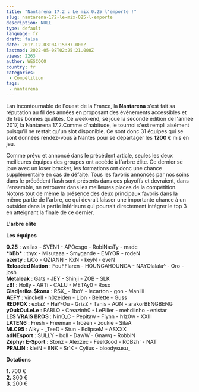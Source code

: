 ```yaml
---
title: "Nantarena 17.2 : Le mix 0.25 l'emporte !"
slug: nantarena-172-le-mix-025-l-emporte
description: NULL
type: default
language: fr
draft: false
date: 2017-12-03T04:15:37.000Z
lastmod: 2022-05-08T02:25:21.000Z
views: 2263
author: WESCOCO
country: fr
categories:
 - Compétition
tags:
 - nantarena
---
```

Lan incontournable de l'ouest de la France, la **Nantarena** s'est fait sa réputation au fil des années en proposant des événements accessibles et de très bonnes qualités. Ce week-end, se joue la seconde édition de l'année 2017, la Nantarena 17.2.Comme d'habitude, le tournoi s'est rempli aisément puisqu'il ne restait qu'un slot disponible. Ce sont donc 31 équipes qui se sont données rendez-vous à Nantes pour se départager les **1200 €** mis en jeu.

Comme prévu et annoncé dans le précédent article, seules les deux meilleures équipes des groupes ont accédé à l'arbre élite. Ce dernier se joue avec un loser bracket, les formations ont donc une chance supplémentaire en cas de défaite. Tous les favoris annoncés par nos soins dans le précédent flash sont présents dans ces playoffs et devraient, dans l'ensemble, se retrouver dans les meilleures places de la compétition. Notons tout de même la présence des deux principaux favoris dans la même partie de l'arbre, ce qui devrait laisser une importante chance à un outsider dans la partie inférieure qui pourrait directement intégrer le top 3 en atteignant la finale de ce dernier.

**L'arbre élite**

**Les équipes**

**0.25** : wallax - SVEN1 - APOcsgo - RobiNasTy - madc  
**\*bBb\*** : thyx - Misutaaa - Smygande - EMYOR - rodeN  
**azerty** : LiCo - QZIANN - KxN - keyN - eveN  
**Reloaded Nation** : FouFFlaren - HOUNGAHOUNGA - NAYOlalala^ - Oro - josh  
**Metaleak** : Gats - JEY - Shinji - ZOB - SLK  
**zB!** : Holly - ARTi - CALU - METAy0 - Roso  
**Gladjerika.$kona** : RSX\_ - 1boY - lecarton - gon - Maniiii  
**AEFY** : vinckell - h0zeiden - Lion - Belette - Guss  
**REDFOX** : extaZ - HaY-Ou - GrizZ - Tanis - AQN - arakorBENGBENG  
**yOukOuLeLe** : PABLO - Creazinh0 - LePilier - mehdiinho - enistar  
**LES VRAIS BROS** : NinO\_C - Pepitaw - Flynn - h1z0w - XXIII  
**LATEN6** : Fresh - Freeman - frozen - zoukie - SilaA  
**MLC95** : Alky - \_TeeD - Stun - EclipseM - ASXXX  
**adNEsport** : SULLY - bqll - DawW - Gnawq - RobbiN  
**Zéphyr E-Sport** : Stonz - Alexzec - FeelGood - ROBzh\` - NAT  
**PRALIN** : kleiN - BNK - Sr'K - Cylius - bloodysusu\_

**Dotations**

**1.** 700 €  
**2.** 300 €  
**3.** 200 €
